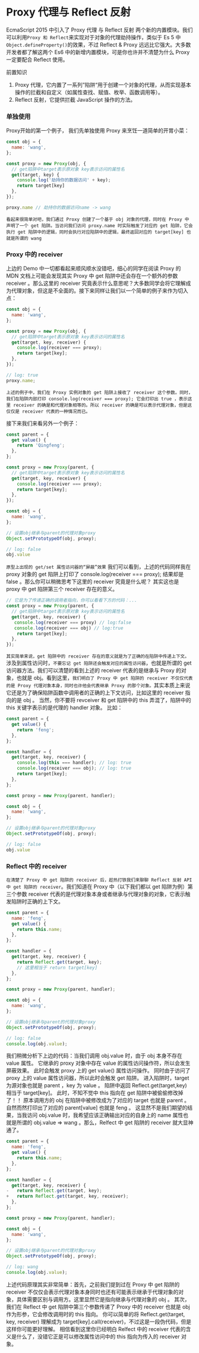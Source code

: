 # Proxy 代理与 Reflect 反射


EcmaScript 2015 中引入了 Proxy 代理 与 Reflect 反射 两个新的内置模块。我们可以利用` Proxy 和 Reflect `来实现对于对象的代理劫持操作，类似于 Es 5 中 `Object.defineProperty()`的效果，不过 Reflect & Proxy 远远比它强大。大多数开发者都了解这两个 Es6 中的新增内置模块，可是你也许并不清楚为什么 Proxy 一定要配合 Reflect 使用。<br/>


前置知识
1. Proxy 代理，它内置了一系列”陷阱“用于创建一个对象的代理，从而实现基本操作的拦截和自定义（如属性查找、赋值、枚举、函数调用等）。<br/>
2. Reflect 反射，它提供拦截 JavaScript 操作的方法。<br/>


### 单独使用 
Proxy开始的第一个例子，
我们先单独使用 Proxy 来烹饪一道简单的开胃小菜：
```js
const obj = {
  name: 'wang',
};

const proxy = new Proxy(obj, {
  // get陷阱中target表示原对象 key表示访问的属性名
  get(target, key) {
    console.log('劫持你的数据访问' + key);
    return target[key]
  },
});

proxy.name // 劫持你的数据访问name -> wang
```
`看起来很简单对吧，我们通过 Proxy 创建了一个基于 obj 对象的代理，同时在 Proxy 中声明了一个 get 陷阱。当访问我们访问 proxy.name 时实际触发了对应的 get 陷阱，它会执行 get 陷阱中的逻辑，同时会执行对应陷阱中的逻辑，最终返回对应的 target[key] 也就是所谓的 wang`

### Proxy 中的 receiver


上边的 Demo 中一切都看起来顺风顺水没错吧，细心的同学在阅读 Proxy 的 MDN 文档上可能会发现其实 Proxy 中 get 陷阱中还会存在一个额外的参数 receiver 。那么这里的 receiver 究竟表示什么意思呢？大多数同学会将它理解成为代理对象，但这是不全面的。接下来同样让我们以一个简单的例子来作为切入点：
```js
const obj = {
  name: 'wang',
};

const proxy = new Proxy(obj, {
  // get陷阱中target表示原对象 key表示访问的属性名
  get(target, key, receiver) {
    console.log(receiver === proxy);
    return target[key];
  },
});

// log: true
proxy.name;
```
`上述的例子中，我们在 Proxy 实例对象的 get 陷阱上接收了 receiver 这个参数。同时，我们在陷阱内部打印 console.log(receiver === proxy); 它会打印出 true ，表示这里 receiver 的确是和代理对象相等的。所以 receiver 的确是可以表示代理对象，但是这仅仅是 receiver 代表的一种情况而已。`


接下来我们来看另外一个例子：
```js
const parent = {
  get value() {
    return 'Qingfeng';
  },
};

const proxy = new Proxy(parent, {
  // get陷阱中target表示原对象 key表示访问的属性名
  get(target, key, receiver) {
    console.log(receiver === proxy);
    return target[key];
  },
});

const obj = {
  name: 'wang',
};

// 设置obj继承与parent的代理对象proxy
Object.setPrototypeOf(obj, proxy);

// log: false
obj.value
```

`原型上出现的 get/set 属性访问器的“屏蔽”效果` 我们可以看到，上述的代码同样我在 proxy 对象的 get 陷阱上打印了 console.log(receiver === proxy); 结果却是 false 。那么你可以稍微思考下这里的 receiver 究竟是什么呢？ 其实这也是 proxy 中 get 陷阱第三个 receiver 存在的意义。

```js
// 它是为了传递正确的调用者指向，你可以看看下方的代码：...
const proxy = new Proxy(parent, {
  // get陷阱中target表示原对象 key表示访问的属性名
  get(target, key, receiver) {
   console.log(receiver === proxy) // log:false
   console.log(receiver === obj) // log:true
    return target[key];
  },
});


```



`其实简单来说，get 陷阱中的 receiver 存在的意义就是为了正确的在陷阱中传递上下文。`涉及到属性访问时，`不要忘记 get 陷阱还会触发对应的属性访问器`，也就是所谓的 get 访问器方法。我们可以清楚的看到上述的 receiver 代表的是继承与 Proxy 的对象，也就是 obj。看到这里，`我们明白了 Proxy 中 get 陷阱的 receiver 不仅仅代表的是 Proxy 代理对象本身，同时也许他会代表继承 Proxy 的那个对象。`其实本质上来说它还是为了确保陷阱函数中调用者的正确的上下文访问，比如这里的  receiver 指向的是 obj 。 当然，你不要将 revceiver 和 get 陷阱中的 this 弄混了，陷阱中的 this 关键字表示的是代理的 handler 对象。 比如：

```js
const parent = {
  get value() {
    return 'feng';
  },
};

const handler = {
  get(target, key, receiver) {
    console.log(this === handler); // log: true
    console.log(receiver === obj); // log: true
    return target[key];
  },
};

const proxy = new Proxy(parent, handler);

const obj = {
  name: 'wang',
};

// 设置obj继承与parent的代理对象proxy
Object.setPrototypeOf(obj, proxy);

// log: false
obj.value
```


### Reflect 中的 receiver
`在清楚了 Proxy 中 get 陷阱的 receiver 后，趁热打铁我们来聊聊 Reflect 反射 API 中 get 陷阱的 receiver`。我们知道在 Proxy 中（以下我们都以 get 陷阱为例）第三个参数 receiver 代表的是代理对象本身或者继承与代理对象的对象，它表示触发陷阱时正确的上下文。

```js
const parent = {
  name: 'feng',
  get value() {
    return this.name;
  },
};

const handler = {
  get(target, key, receiver) {
    return Reflect.get(target, key);
    // 这里相当于 return target[key]
  },
};

const proxy = new Proxy(parent, handler);

const obj = {
  name: 'wang',
};

// 设置obj继承与parent的代理对象proxy
Object.setPrototypeOf(obj, proxy);

// log: false
console.log(obj.value);
```
我们稍微分析下上边的代码：当我们调用 obj.value 时，由于 obj 本身不存在 value 属性。 它继承的 proxy 对象中存在 value 的属性访问操作符，所以会发生屏蔽效果。 此时会触发 proxy 上的 get value() 属性访问操作。 同时由于访问了 proxy 上的 value 属性访问器，所以此时会触发 get 陷阱。 进入陷阱时，target 为源对象也就是 parent ，key 为 value 。 陷阱中返回 Reflect.get(target,key) 相当于 target[key]。 此时，不知不觉中 this 指向在 get 陷阱中被偷偷修改掉了！！ 原本调用方的 obj 在陷阱中被修改成为了对应的 target 也就是 parent 。 自然而然打印出了对应的 parent[value] 也就是 feng 。 这显然不是我们期望的结果，当我访问 obj.value 时，我希望应该正确输出对应的自身上的 name 属性也就是所谓的 obj.value => wang 。那么，Relfect 中 get 陷阱的 receiver 就大显神通了。

```js
const parent = {
  name: 'feng',
  get value() {
    return this.name;
  },
};

const handler = {
  get(target, key, receiver) {
-   return Reflect.get(target, key);
+   return Reflect.get(target, key, receiver);
  },
};

const proxy = new Proxy(parent, handler);

const obj = {
  name: 'wang',
};

// 设置obj继承与parent的代理对象proxy
Object.setPrototypeOf(obj, proxy);

// log: wang
console.log(obj.value);
```
上述代码原理其实非常简单：首先，之前我们提到过在 Proxy 中 get 陷阱的 receiver 不仅仅会表示代理对象本身同时也还有可能表示继承于代理对象的对象，具体需要区别与调用方。这里显然它是指向继承与代理对象的 obj 。 其次，我们在 Reflect 中 get 陷阱中第三个参数传递了 Proxy 中的 receiver 也就是 obj 作为形参，它会修改调用时的 this 指向。  你可以简单的将 Reflect.get(target, key, receiver) 理解成为 target[key].call(receiver)，不过这是一段伪代码，但是这样你可能更好理解。 相信看到这里你已经明白 Relfect 中的 receiver 代表的含义是什么了，没错它正是可以修改属性访问中的 this 指向为传入的 receiver 对象。
